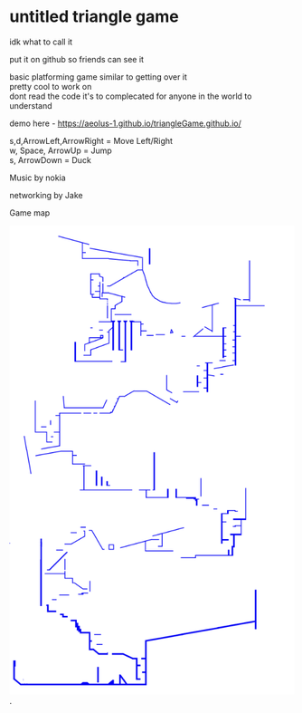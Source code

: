 # untitled triangle game

idk what to call it

put it on github so friends can see it

basic platforming game similar to getting over it  
pretty cool to work on  
dont read the code it's to complecated for anyone in the world to understand


demo here - https://aeolus-1.github.io/triangleGame.github.io/

s,d,ArrowLeft,ArrowRight = Move Left/Right  
w, Space, ArrowUp = Jump  
s, ArrowDown = Duck  

Music by nokia

networking by Jake


Game map  


![yay](gameMap.png "ur gay now").


